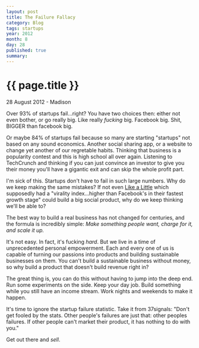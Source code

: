 ```yaml
---
layout: post
title: The Failure Fallacy
category: Blog
tags: startups
year: 2012
month: 8
day: 28
published: true
summary: 
---
```


# {{ page.title }} #

<p class="meta">28 August 2012 - Madison</p>

Over 93% of startups fail...right? You have two choices then: either not even bother, or go really big. Like really *fucking* big. Facebook big. Shit, BIGGER than facebook big.

Or maybe 84% of startups fail because so many are starting "startups" not based on any sound economics. Another social sharing app, or a website to change yet another of our regretable habits. Thinking that business is a popularity contest and this is high school all over again. Listening to TechCrunch and thinking if you can just convince an investor to give you their money you'll have a gigantic exit and can skip the whole profit part.

I'm sick of this. Startups don't have to fail in such large numbers. Why do we keep making the same mistakes? If not even [Like a Little](http://lal.com/) which supposedly had a "virality index...higher than Facebook's in their fastest growth stage" could build a big social product, why do we keep thinking we'll be able to?

The best way to build a real business has not changed for centuries, and the formula is incredibly simple: _Make something people want, charge for it, and scale it up._

It's not easy. In fact, it's fucking *hard*. But we live in a time of unprecedented personal empowerment. Each and every one of us is capable of turning our passions into products and building sustainable businesses on them. You can't build a sustainable business without money, so why build a product that doesn't build revenue right in?

The great thing is, you can do this without having to jump into the deep end. Run some experiments on the side. Keep your day job. Build something while you still have an income stream. Work nights and weekends to make it happen.

It's time to ignore the startup failure statistic. Take it from 37signals: "Don't get fooled by the stats. Other people's failures are just that: other peoples failures. If other people can't market their product, it has nothing to do with you."

Get out there and *sell*.
